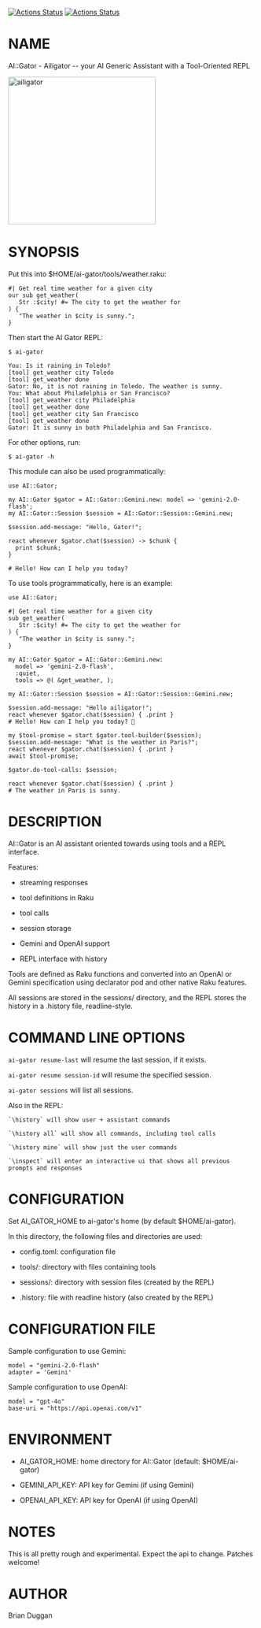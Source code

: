 [![Actions Status](https://github.com/bduggan/raku-ai-gator/actions/workflows/linux.yml/badge.svg)](https://github.com/bduggan/raku-ai-gator/actions/workflows/linux.yml)
[![Actions Status](https://github.com/bduggan/raku-ai-gator/actions/workflows/macos.yml/badge.svg)](https://github.com/bduggan/raku-ai-gator/actions/workflows/macos.yml)

NAME
====

AI::Gator - Ailigator -- your AI Generic Assistant with a Tool-Oriented REPL

<img src="https://github.com/user-attachments/assets/0e71fb98-e149-483a-8654-300316e413e8" alt="ailigator" width="300">

SYNOPSIS
========

Put this into $HOME/ai-gator/tools/weather.raku:

    #| Get real time weather for a given city
    our sub get_weather(
       Str :$city! #= The city to get the weather for
    ) {
       "The weather in $city is sunny.";
    }

Then start the AI Gator REPL:

    $ ai-gator

    You: Is it raining in Toledo?
    [tool] get_weather city Toledo
    [tool] get_weather done
    Gator: No, it is not raining in Toledo. The weather is sunny.
    You: What about Philadelphia or San Francisco?
    [tool] get_weather city Philadelphia
    [tool] get_weather done
    [tool] get_weather city San Francisco
    [tool] get_weather done
    Gator: It is sunny in both Philadelphia and San Francisco.

For other options, run:

    $ ai-gator -h

This module can also be used programmatically:

    use AI::Gator;

    my AI::Gator $gator = AI::Gator::Gemini.new: model => 'gemini-2.0-flash';
    my AI::Gator::Session $session = AI::Gator::Session::Gemini.new;

    $session.add-message: "Hello, Gator!";

    react whenever $gator.chat($session) -> $chunk {
      print $chunk;
    }

    # Hello! How can I help you today?

To use tools programmatically, here is an example:

    use AI::Gator;

    #| Get real time weather for a given city
    sub get_weather(
       Str :$city! #= The city to get the weather for
    ) {
       "The weather in $city is sunny.";
    }

    my AI::Gator $gator = AI::Gator::Gemini.new:
      model => 'gemini-2.0-flash',
      :quiet,
      tools => @( &get_weather, );

    my AI::Gator::Session $session = AI::Gator::Session::Gemini.new;

    $session.add-message: "Hello ailigator!";
    react whenever $gator.chat($session) { .print }
    # Hello! How can I help you today? 🐊

    my $tool-promise = start $gator.tool-builder($session);
    $session.add-message: "What is the weather in Paris?";
    react whenever $gator.chat($session) { .print }
    await $tool-promise;

    $gator.do-tool-calls: $session;

    react whenever $gator.chat($session) { .print }
    # The weather in Paris is sunny.

DESCRIPTION
===========

AI::Gator is an AI assistant oriented towards using tools and a REPL interface.

Features:

- streaming responses

- tool definitions in Raku

- tool calls

- session storage

- Gemini and OpenAI support

- REPL interface with history

Tools are defined as Raku functions and converted into an OpenAI or Gemini specification using declarator pod and other native Raku features.

All sessions are stored in the sessions/ directory, and the REPL stores the history in a .history file, readline-style.

COMMAND LINE OPTIONS
====================

`ai-gator resume-last` will resume the last session, if it exists.

`ai-gator resume session-id` will resume the specified session.

`ai-gator sessions` will list all sessions.

Also in the REPL:

    `\history` will show user + assistant commands

    `\history all` will show all commands, including tool calls

    `\history mine` will show just the user commands

    `\inspect` will enter an interactive ui that shows all previous prompts and responses

CONFIGURATION
=============

Set AI_GATOR_HOME to ai-gator's home (by default $HOME/ai-gator).

In this directory, the following files and directories are used:

- config.toml: configuration file

- tools/: directory with files containing tools

- sessions/: directory with session files (created by the REPL)

- .history: file with readline history (also created by the REPL)

CONFIGURATION FILE
==================

Sample configuration to use Gemini:

    model = "gemini-2.0-flash"
    adapter = 'Gemini'

Sample configuration to use OpenAI:

    model = "gpt-4o"
    base-uri = "https://api.openai.com/v1"

ENVIRONMENT
===========

- AI_GATOR_HOME: home directory for AI::Gator (default: $HOME/ai-gator)

- GEMINI_API_KEY: API key for Gemini (if using Gemini)

- OPENAI_API_KEY: API key for OpenAI (if using OpenAI)

NOTES
=====

This is all pretty rough and experimental. Expect the api to change. Patches welcome!

AUTHOR
======

Brian Duggan

